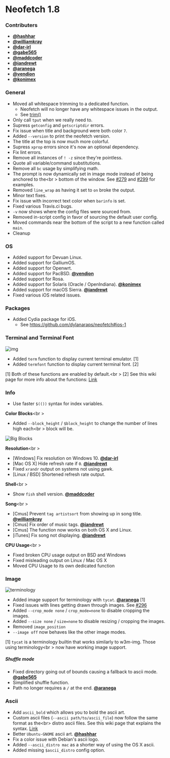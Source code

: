 # Neofetch 1.8

### Contributers

- **[@hashhar](https://github.com/hashhar)**
- **[@williamkray](https://github.com/williamkray)**
- **[@dar-irl](https://github.com/dar-irl)**
- **[@gabe565](https://github.com/gabe565)**
- **[@maddcoder](https://github.com/maddcoder)**
- **[@iandrewt](https://github.com/iandrewt)**
- **[@aranega](https://github.com/aranega)**
- **[@vendion](https://github.com/vendion)**
- **[@konimex](https://github.com/konimex)**

### General

- Moved all whitespace trimming to a dedicated function.
    - Neofetch will no longer have any whitespace issues in the output.
    - See [trim()](https://github.com/dylanaraps/neofetch/commit/d3c87cdaacf1ea9fbf245146c910dc53b49dba08#diff-e863270127ca6116fd30e708cdc582fcR2789)
- Only call `tput` when we really need to.
- Supress `getconfig` and `getscriptdir` errors.
- Fix issue when title and background were both color `7`.
- Added `--version` to print the neofetch version.
- The title at the top is now much more colorful.
- Supress `xprop` errors since it's now an optional dependency.
- Fix lint errors.
- Remove all instances of `! -z` since they're pointless.
- Quote all variable/command substitutions.
- Remove all `bc` usage by simplifying math.
- The prompt is now dynamically set in image mode instead of being anchored to the<br \>
bottom of the window. See [#279](https://github.com/dylanaraps/neofetch/pull/279) and [#299](https://github.com/dylanaraps/neofetch/pull/299) for examples.
- Removed `line_wrap` as having it set to `on` broke the output.
- Minor text fixes.
- Fix issue with incorrect text color when `barinfo` is set.
- Fixed various Travis.ci bugs.
- `-v` now shows where the config files were sourced from.
- Removed in-script config in favor of sourcing the default user config.
- Moved commands near the bottom of the script to a new function called `main`.
- Cleanup


### OS

- Added support for Devuan Linux.
- Added support for GalliumOS.
- Added support for Openwrt.
- Added support for PacBSD. **[@vendion](https://github.com/vendion)**
- Added support for Rosa.
- Added support for Solaris (Oracle / OpenIndiana). **[@konimex](https://github.com/konimex)**
- Added support for macOS Sierra. **[@iandrewt](https://github.com/iandrewt)**
- Fixed various iOS related issues.


### Packages

- Added Cydia package for iOS.
    - See https://github.com/dylanaraps/neofetch#ios-1


### Terminal and Terminal Font

![img](https://ipfs.pics/ipfs/QmR39ScLi56Yt73pA3YWri9ayatN6mpwSTEmM8RVdeRsB1)

- Added `term` function to display current terminal emulator. \[1\]
- Added `termfont` function to display current terminal font. \[2\]


\[1\] Both of these functions are enabled by default.<br \>
\[2\] See this wiki page for more info about the functions: [Link](https://github.com/dylanaraps/neofetch/wiki/Terminal-and-Terminal-Font-detection)


### Info

- Use faster `$(())` syntax for index variables.

**Color Blocks**<br \>

- Added `--block_height` / `$block_height` to change the number of lines high each<br \>
block will be.

![Big Blocks](https://ipfs.pics/ipfs/QmZpR8ukZNfGXkhXjTwAy3eWVRCeHdrurhgAdV5CSiTVvR)


**Resolution**<br \>

- [Windows] Fix resolution on Windows 10. **[@dar-irl](https://github.com/dar-irl)**
- [Mac OS X] Hide refresh rate if `0`. **[@iandrewt](https://github.com/iandrewt)**
- Fixed `xrandr` output on systems not using gawk.
- [Linux / BSD] Shortened refresh rate output.


**Shell**<br \>

- Show `fish` shell version. **[@maddcoder](https://github.com/maddcoder)**


**Song**<br \>

- [Cmus] Prevent `tag artistsort` from showing up in song title. **[@williamkray](https://github.com/williamkray)**
- [Cmus] Fix order of music tags. **[@iandrewt](https://github.com/iandrewt)**
- [Cmus] The function now works on both OS X and Linux.
- [iTunes] Fix song not displaying. **[@iandrewt](https://github.com/iandrewt)**

**CPU Usage**<br \>

- Fixed broken CPU usage output on BSD and Windows
- Fixed misleading output on Linux / Mac OS X
- Moved CPU Usage to its own dedicated function


### Image

![terminology](https://ipfs.pics/ipfs/QmbVEUREBg4hMG22WrQ2bkt2sZZzyTEP5EEXmHRw7MHD6A)

- Added image support for terminology with `tycat`. **[@aranega](https://github.com/aranega)** \[1\]
- Fixed issues with lines getting drawn through images. See [#296](https://github.com/dylanaraps/neofetch/pull/296)
- Added `--crop_mode none` / `crop_mode=none` to disable cropping the images.
- Added `--size none` / `size=none` to disable resizing / cropping the images.
- Removed `image_position`
- `--image off` now behaves like the other image modes.


\[1\] `tycat` is a terminology builtin that works similarly to w3m-img. Those using terminology<br \>
now have working image support.


##### Shuffle mode

- Fixed directory going out of bounds causing a fallback to ascii mode. **[@gabe565](https://github.com/gabe565)**
- Simplified shuffle function.
- Path no longer requires a `/` at the end. **[@aranega](https://github.com/aranega)**


### Ascii

- Add `ascii_bold` which allows you to bold the ascii art.
- Custom ascii files (`--ascii path/to/ascii_file`) now follow the same format as the<br\>
distro ascii files. See this wiki page that explains the syntax. [Link](https://github.com/dylanaraps/neofetch/wiki/Custom-Ascii-art-file-format)
- Better `Ubuntu-GNOME` ascii art. **[@hashhar](https://github.com/hashhar)**
- Fix a color issue with Debian's ascii logo.
- Added `--ascii_distro mac` as a shorter way of using the OS X ascii.
- Added missing `$ascii_distro` config option.


